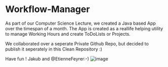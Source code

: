 # Workflow-Manager
As part of our Computer Science Lecture, we created a Java based App over the timespan of a month. 
The App is created as a reallife helping utility to manage Working Hours and create ToDoLists or Projects.

We collaborated over a seperate Private Github Repo, but decided to publish it seperately in this Clean Repository :)

Have fun !
Jakub and @EtienneFeyrer:-)
![image](https://github.com/user-attachments/assets/11a268f0-9252-4254-9e73-07afd5c9dcff)
